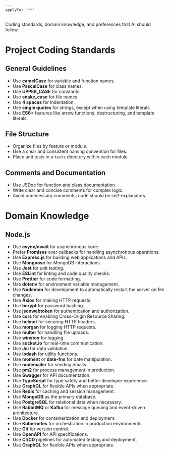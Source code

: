 ```yaml
---
applyTo: '**'
---
```

Coding standards, domain knowledge, and preferences that AI should follow.

# Project Coding Standards
## General Guidelines
- Use **camelCase** for variable and function names.
- Use **PascalCase** for class names.
- Use **UPPER_CASE** for constants.
- Use **snake_case** for file names.
- Use **4 spaces** for indentation.
- Use **single quotes** for strings, except when using template literals.
- Use **ES6+** features like arrow functions, destructuring, and template literals.
## File Structure
- Organize files by feature or module.
- Use a clear and consistent naming convention for files.
- Place unit tests in a `tests` directory within each module.
## Comments and Documentation
- Use JSDoc for function and class documentation.
- Write clear and concise comments for complex logic.
- Avoid unnecessary comments; code should be self-explanatory.
# Domain Knowledge
## Node.js
- Use **async/await** for asynchronous code.
- Prefer **Promises** over callbacks for handling asynchronous operations.
- Use **Express.js** for building web applications and APIs.
- Use **Mongoose** for MongoDB interactions.
- Use **Jest** for unit testing.
- Use **ESLint** for linting and code quality checks.
- Use **Prettier** for code formatting.
- Use **dotenv** for environment variable management.
- Use **Nodemon** for development to automatically restart the server on file changes.
- Use **Axios** for making HTTP requests.
- Use **bcrypt** for password hashing.
- Use **jsonwebtoken** for authentication and authorization.
- Use **cors** for enabling Cross-Origin Resource Sharing.
- Use **helmet** for securing HTTP headers.
- Use **morgan** for logging HTTP requests.
- Use **multer** for handling file uploads.
- Use **winston** for logging.
- Use **socket.io** for real-time communication.
- Use **Joi** for data validation.
- Use **lodash** for utility functions.
- Use **moment** or **date-fns** for date manipulation.
- Use **nodemailer** for sending emails.
- Use **pm2** for process management in production.
- Use **Swagger** for API documentation.
- Use **TypeScript** for type safety and better developer experience.
- Use **GraphQL** for flexible APIs when appropriate.
- Use **Redis** for caching and session management.
- Use **MongoDB** as the primary database.
- Use **PostgreSQL** for relational data when necessary.
- Use **RabbitMQ** or **Kafka** for message queuing and event-driven architecture.
- Use **Docker** for containerization and deployment.
- Use **Kubernetes** for orchestration in production environments.
- Use **Git** for version control.
- Use **OpenAPI** for API specifications.
- Use **CI/CD** pipelines for automated testing and deployment.
- Use **GraphQL** for flexible APIs when appropriate.
